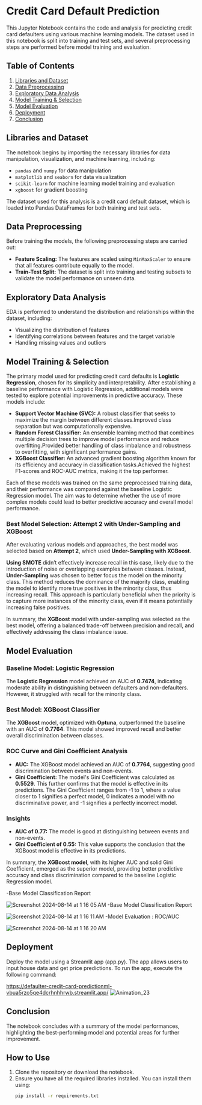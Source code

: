 # Credit Card Default Prediction

This Jupyter Notebook contains the code and analysis for predicting credit card defaulters using various machine learning models. The dataset used in this notebook is split into training and test sets, and several preprocessing steps are performed before model training and evaluation.

## Table of Contents

1. [Libraries and Dataset](#libraries-and-dataset)
2. [Data Preprocessing](#data-preprocessing)
3. [Exploratory Data Analysis](#exploratory-data-analysis)
4. [Model Training & Selection](#model-training-&-Selection)
5. [Model Evaluation](#model-evaluation)
6. [Deployment](#deployment)
7. [Conclusion](#conclusion)

## Libraries and Dataset

The notebook begins by importing the necessary libraries for data manipulation, visualization, and machine learning, including:

- `pandas` and `numpy` for data manipulation
- `matplotlib` and `seaborn` for data visualization
- `scikit-learn` for machine learning model training and evaluation
- `xgboost` for gradient boosting

The dataset used for this analysis is a credit card default dataset, which is loaded into Pandas DataFrames for both training and test sets.

## Data Preprocessing

Before training the models, the following preprocessing steps are carried out:

- **Feature Scaling:** The features are scaled using `MinMaxScaler` to ensure that all features contribute equally to the model.
- **Train-Test Split:** The dataset is split into training and testing subsets to validate the model performance on unseen data.

## Exploratory Data Analysis

EDA is performed to understand the distribution and relationships within the dataset, including:

- Visualizing the distribution of features
- Identifying correlations between features and the target variable
- Handling missing values and outliers

## Model Training & Selection

The primary model used for predicting credit card defaults is **Logistic Regression**, chosen for its simplicity and interpretability. After establishing a baseline performance with Logistic Regression, additional models were tested to explore potential improvements in predictive accuracy. These models include:

- **Support Vector Machine (SVC):** A robust classifier that seeks to maximize the margin between different classes.Improved class separation but was computationally expensive.
- **Random Forest Classifier:** An ensemble learning method that combines multiple decision trees to improve model performance and reduce overfitting.Provided better handling of class imbalance and robustness to overfitting, with significant performance gains.
- **XGBoost Classifier:** An advanced gradient boosting algorithm known for its efficiency and accuracy in classification tasks.Achieved the highest F1-scores and ROC-AUC metrics, making it the top performer.

Each of these models was trained on the same preprocessed training data, and their performance was compared against the baseline Logistic Regression model. The aim was to determine whether the use of more complex models could lead to better predictive accuracy and overall model performance.

### Best Model Selection: Attempt 2 with Under-Sampling and XGBoost

After evaluating various models and approaches, the best model was selected based on **Attempt 2**, which used **Under-Sampling with XGBoost**. 

**Using SMOTE** didn’t effectively increase recall in this case, likely due to the introduction of noise or overlapping examples between classes. Instead, **Under-Sampling** was chosen to better focus the model on the minority class. This method reduces the dominance of the majority class, enabling the model to identify more true positives in the minority class, thus increasing recall. This approach is particularly beneficial when the priority is to capture more instances of the minority class, even if it means potentially increasing false positives.

In summary, the **XGBoost** model with under-sampling was selected as the best model, offering a balanced trade-off between precision and recall, and effectively addressing the class imbalance issue.

## Model Evaluation

### Baseline Model: Logistic Regression

The **Logistic Regression** model achieved an AUC of **0.7474**, indicating moderate ability in distinguishing between defaulters and non-defaulters. However, it struggled with recall for the minority class.

### Best Model: XGBoost Classifier

The **XGBoost** model, optimized with **Optuna**, outperformed the baseline with an AUC of **0.7764**. This model showed improved recall and better overall discrimination between classes.

### ROC Curve and Gini Coefficient Analysis

- **AUC:** The XGBoost model achieved an AUC of **0.7764**, suggesting good discrimination between events and non-events.
- **Gini Coefficient:** The model's Gini Coefficient was calculated as **0.5529**. This further confirms that the model is effective in its predictions. The Gini Coefficient ranges from -1 to 1, where a value closer to 1 signifies a perfect model, 0 indicates a model with no discriminative power, and -1 signifies a perfectly incorrect model.

### Insights

- **AUC of 0.77:** The model is good at distinguishing between events and non-events.
- **Gini Coefficient of 0.55:** This value supports the conclusion that the XGBoost model is effective in its predictions.

In summary, the **XGBoost model**, with its higher AUC and solid Gini Coefficient, emerged as the superior model, providing better predictive accuracy and class discrimination compared to the baseline Logistic Regression model.

-Base Model Classification Report

![Screenshot 2024-08-14 at 1 16 05 AM](https://github.com/user-attachments/assets/ea8e9a60-c19e-4831-b2f4-7869b62b7098)
-Base Model Classification Report

![Screenshot 2024-08-14 at 1 16 11 AM](https://github.com/user-attachments/assets/70753b8d-991b-417a-a7fa-2a715bb5aa94)
-Model Evaluation : ROC/AUC

![Screenshot 2024-08-14 at 1 16 20 AM](https://github.com/user-attachments/assets/a487ae45-9693-45e5-bfe3-5767a1b1534a)

## Deployment
Deploy the model using a Streamlit app (app.py). The app allows users to input house data and get price predictions. To run the app, execute the following command:

https://defaulter-credit-card-predictionml-vbua5rzo5qe4dcrhnhhrwb.streamlit.app/
![Animation_23](https://github.com/user-attachments/assets/3a54a724-35ea-4baa-9eb3-e7403cd8fe14)

## Conclusion

The notebook concludes with a summary of the model performances, highlighting the best-performing model and potential areas for further improvement.

## How to Use

1. Clone the repository or download the notebook.
2. Ensure you have all the required libraries installed. You can install them using:
   ```bash
   pip install -r requirements.txt

